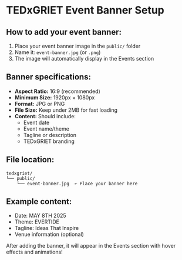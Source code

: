 # TEDxGRIET Event Banner Setup

## How to add your event banner:

1. Place your event banner image in the `public/` folder
2. Name it: `event-banner.jpg` (or `.png`)
3. The image will automatically display in the Events section

## Banner specifications:

- **Aspect Ratio:** 16:9 (recommended)
- **Minimum Size:** 1920px × 1080px
- **Format:** JPG or PNG
- **File Size:** Keep under 2MB for fast loading
- **Content:** Should include:
  - Event date
  - Event name/theme
  - Tagline or description
  - TEDxGRIET branding

## File location:
```
tedxgriet/
└── public/
    └── event-banner.jpg  ← Place your banner here
```

## Example content:
- Date: MAY 8TH 2025
- Theme: EVERTIDE
- Tagline: Ideas That Inspire
- Venue information (optional)

After adding the banner, it will appear in the Events section with hover effects and animations!

